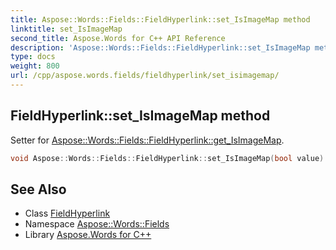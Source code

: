 ```yaml
---
title: Aspose::Words::Fields::FieldHyperlink::set_IsImageMap method
linktitle: set_IsImageMap
second_title: Aspose.Words for C++ API Reference
description: 'Aspose::Words::Fields::FieldHyperlink::set_IsImageMap method. Setter for Aspose::Words::Fields::FieldHyperlink::get_IsImageMap in C++.'
type: docs
weight: 800
url: /cpp/aspose.words.fields/fieldhyperlink/set_isimagemap/
---
```

## FieldHyperlink::set_IsImageMap method


Setter for [Aspose::Words::Fields::FieldHyperlink::get_IsImageMap](../get_isimagemap/).

```cpp
void Aspose::Words::Fields::FieldHyperlink::set_IsImageMap(bool value)
```

## See Also

* Class [FieldHyperlink](../)
* Namespace [Aspose::Words::Fields](../../)
* Library [Aspose.Words for C++](../../../)
